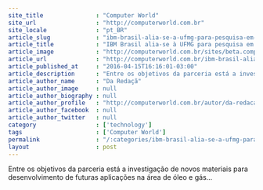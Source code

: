 ```yaml
---
site_title               : "Computer World"
site_url                 : "http://computerworld.com.br"
site_locale              : "pt_BR"
article_slug             : "ibm-brasil-alia-se-a-ufmg-para-pesquisa-em-nanotecnologia"
article_title            : "IBM Brasil alia-se à UFMG para pesquisa em nanotecnologia"
article_image            : "http://computerworld.com.br/sites/beta.computerworld.com.br/files/news_articles/grafeno.jpg"
article_url              : "http://computerworld.com.br/ibm-brasil-alia-se-ufmg-para-pesquisa-em-nanotecnologia"
article_published_at     : "2016-04-15T16:16:01-03:00"
article_description      : "Entre os objetivos da parceria está a investigação de novos materiais para desenvolvimento de futuras aplicações na área de óleo e gás..."
article_author_name      : "Da Redaçã"
article_author_image     : null
article_author_biography : null
article_author_profile   : "http://computerworld.com.br/autor/da-redacao"
article_author_facebook  : null
article_author_twitter   : null
category                 : ['technology']
tags                     : ['Computer World']
permalink                : "/:categories/ibm-brasil-alia-se-a-ufmg-para-pesquisa-em-nanotecnologia/"
layout                   : post
---
```


Entre os objetivos da parceria está a investigação de novos materiais para desenvolvimento de futuras aplicações na área de óleo e gás...
